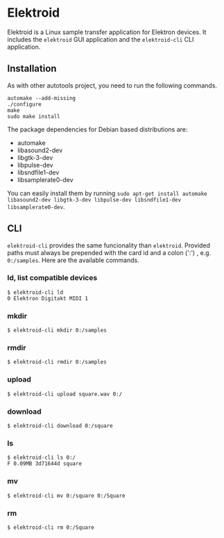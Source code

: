 # Elektroid

Elektroid is a Linux sample transfer application for Elektron devices. It includes the `elektroid` GUI application and the `elektroid-cli` CLI application.

## Installation

As with other autotools project, you need to run the following commands.

```
automake --add-missing
./configure
make
sudo make install
```

The package dependencies for Debian based distributions are:
- automake
- libasound2-dev
- libgtk-3-dev
- libpulse-dev
- libsndfile1-dev
- libsamplerate0-dev

You can easily install them by running `sudo apt-get install automake libasound2-dev libgtk-3-dev libpulse-dev libsndfile1-dev libsamplerate0-dev`.

## CLI

`elektroid-cli` provides the same funcionality than `elektroid`. Provided paths must always be prepended with the card id and a colon (':') , e.g. `0:/samples`.
Here are the available commands.

### ld, list compatible devices

```
$ elektroid-cli ld
0 Elektron Digitakt MIDI 1
```

### mkdir

```
$ elektroid-cli mkdir 0:/samples
```

### rmdir

```
$ elektroid-cli rmdir 0:/samples
```

### upload

```
$ elektroid-cli upload square.wav 0:/
```

### download

```
$ elektroid-cli download 0:/square
```

### ls

```
$ elektroid-cli ls 0:/
F 0.09MB 3d71644d square
```

### mv

```
$ elektroid-cli mv 0:/square 0:/Square
```

### rm

```
$ elektroid-cli rm 0:/Square
```
